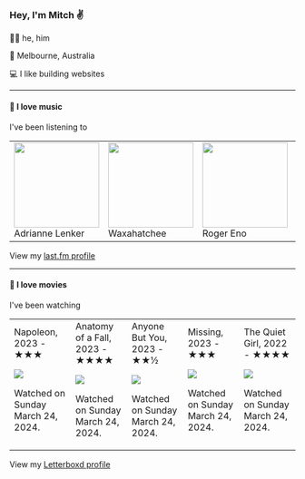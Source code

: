 <article><h3>Hey, I&#x27;m Mitch ✌️</h3><section><p>🙆‍♂️ he, him</p><p>📍 Melbourne, Australia</p><p>💻 I like building websites</p></section><hr/><section><h4>💽 I love music</h4><p>I&#x27;ve been listening to</p><table><tbody><td><img src="https://lastfm.freetls.fastly.net/i/u/174s/746436fb5abd430a4e684eaeee4f1aff.png" height="150px" alt="" role="presentation"/><br/>Adrianne Lenker</td><td><img src="https://lastfm.freetls.fastly.net/i/u/174s/933cc83d663a83c895302375e64b9d0c.png" height="150px" alt="" role="presentation"/><br/>Waxahatchee</td><td><img src="https://lastfm.freetls.fastly.net/i/u/174s/a6cc85675493859cd3767066f299d95c.png" height="150px" alt="" role="presentation"/><br/>Roger Eno</td><td><img src="https://lastfm.freetls.fastly.net/i/u/174s/0b8520054cfd8af493b44a8bed0a2361.png" height="150px" alt="" role="presentation"/><br/>Alex G</td><td><img src="https://lastfm.freetls.fastly.net/i/u/174s/a2250559abbd61df35e3ce8314f34c16.png" height="150px" alt="" role="presentation"/><br/>Lomelda</td></tbody></table><span>View my <a href="https://www.last.fm/user/mylsb">last.fm profile</a></span></section><hr/><section><h4>📼 I love movies</h4><p>I&#x27;ve been watching</p><table><tbody><td>Napoleon, 2023 - ★★★<br/><span> <p><img src="https://a.ltrbxd.com/resized/film-poster/6/7/4/1/3/7/674137-napoleon-0-600-0-900-crop.jpg?v=8cb54e07b5"/></p> <p>Watched on Sunday March 24, 2024.</p> </span></td><td>Anatomy of a Fall, 2023 - ★★★★<br/><span> <p><img src="https://a.ltrbxd.com/resized/film-poster/8/2/2/0/9/3/822093-anatomy-of-a-fall-0-600-0-900-crop.jpg?v=4efab8aedc"/></p> <p>Watched on Sunday March 24, 2024.</p> </span></td><td>Anyone But You, 2023 - ★★½<br/><span> <p><img src="https://a.ltrbxd.com/resized/film-poster/9/6/6/9/9/0/966990-anyone-but-you-0-600-0-900-crop.jpg?v=62514c5b09"/></p> <p>Watched on Sunday March 24, 2024.</p> </span></td><td>Missing, 2023 - ★★★<br/><span> <p><img src="https://a.ltrbxd.com/resized/film-poster/6/8/8/0/8/8/688088-missing-0-600-0-900-crop.jpg?v=4f8c500ef6"/></p> <p>Watched on Sunday March 24, 2024.</p> </span></td><td>The Quiet Girl, 2022 - ★★★★<br/><span> <p><img src="https://a.ltrbxd.com/resized/film-poster/8/2/2/3/3/3/822333-the-quiet-girl-0-600-0-900-crop.jpg?v=470fa951b6"/></p> <p>Watched on Sunday March 24, 2024.</p> </span></td></tbody></table><span>View my <a href="https://letterboxd.com/myslab/">Letterboxd profile</a></span></section></article>